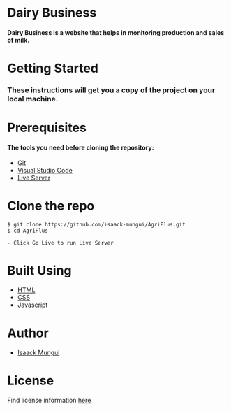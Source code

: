 # Dairy Business

#### Dairy Business is a website that helps in monitoring production and sales of milk.

# Getting Started

### These instructions will get you a copy of the project on your local machine.

# Prerequisites

#### The tools you need before cloning the repository:

- [Git](https://git-scm.com/)
- [Visual Studio Code](https://code.visualstudio.com/)
- [Live Server](https://marketplace.visualstudio.com/items?itemName=ritwickdey.LiveServer)

# Clone the repo

```
$ git clone https://github.com/isaack-mungui/AgriPlus.git
$ cd AgriPlus

- Click Go Live to run Live Server
```

# Built Using

- [HTML](https://developer.mozilla.org/en-US/docs/Web/HTML)
- [CSS](https://developer.mozilla.org/en-US/docs/Web/CSS)
- [Javascript](https://developer.mozilla.org/en-US/docs/Web/JavaScript)

# Author

- [Isaack Mungui](https://github.com/isaack-mungui)

# License

Find license information [here](./LICENSE)